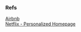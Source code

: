 ### Refs

[Airbnb](https://medium.com/airbnb-engineering/machine-learning-powered-search-ranking-of-airbnb-experiences-110b4b1a0789)\
[Netflix - Personalized Homepage](https://netflixtechblog.com/learning-a-personalized-homepage-aa8ec670359a?gi=c60c3581f6a3)